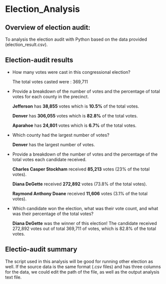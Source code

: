 # Election_Analysis

## Overview of election audit:
To analysis the election audit with Python based on the data provided (election_result.csv). 

## Election-audit results
- How many votes were cast in this congressional election?

    The total votes casted were : 369,711

- Provide a breakdown of the number of votes and the percentage of total votes for each county in the precinct.

    **Jefferson** has **38,855** votes which is **10.5%** of the total votes.
    
    **Denver** has **306,055** votes which is **82.8%** of the total votes.
    
    **Aparahoe** has **24,801** votes which is **6.7%** of the total votes.


- Which county had the largest number of votes?

    **Denver** has the largest number of votes.
    
    
- Provide a breakdown of the number of votes and the percentage of the total votes each candidate received.

    **Charles Casper Stockham** received **85,213** votes (23% of the total votes).
    
    **Diana DeGette** received **272,892** votes (73.8% of the total votes).
    
    **Raymond Anthony Doane** received **11,606** votes (3.1% of the total votes).

- Which candidate won the election, what was their vote count, and what was their percentage of the total votes?

    **Diana DeGette** was the winner of this election!
    The candidate received 272,892 votes out of total 369,711 of votes, which is 82.8% of the total votes.


## Electio-audit summary
    
The script used in this analysis will be good for running other election as well. If the source data is the same format (.csv files) and has three columns for the data, we could edit the path of the file, as well as the output analysis text file. 
